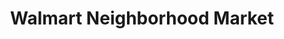 ---
title: "Walmart Neighborhood Market"
url: /pineville/walmart-neighborhood-market/
shop: Supermarkt
---
